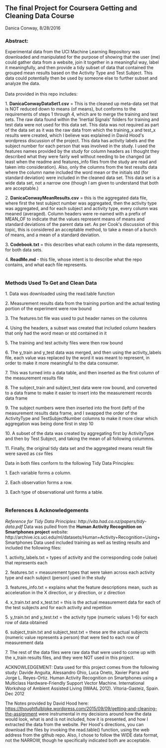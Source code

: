 <h2>The final Project for Coursera Getting and Cleaning Data Course</h2>

Danica Conway, 8/28/2016

<h3>Abstract:</h3>
Experimental data from the UCI Machine Learning Repository was downloaded and manipulated for the purpose of showing that the user (me) could gather data from a website, join it together in a meaningful way, label it meaningfully, and then provide a tidy subset of data that contained the grouped mean results based on the Activity Type and Test Subject.  This data could potentially then be used by someone else to further subset and analyze the data.
<br>
<br>
Data provided in this repo includes:
<p>1. <b>DanicaConwayDataSet1.csv</b> = This is the cleaned up meta-data set that is NOT reduced down to means (of means), but conforms to the requirements of steps 1 through 4, which are to merge the training and test sets.  The raw data found within the 'Inertial Signals' folders for training and test data were not used for this data set.  This data was not required as part of the data set as it was the raw data from which the training_x and test_x results were created, which I believe was explained in David Hood's wordpress discussion of the project.  This data has activity labels and the subject number for each person that was involved in the study.  I used the features names provided by the study for column headers as I thought they described what they were fairly well without needing to be changed (at least when the readme and features_info files from the study are read and taken into consideration).  Also, only the columns from the test results data where the column name included the word mean or the initials std (for standard deviation) were included in the cleaned data set.  This data set is a wide data set, not a narrow one (though I am given to understand that both are acceptable.)
<p>2. <b>DanicaConwayMeanResults.csv</b> = this is the aggregated data file, where first the test subject number was aggregated, then the activity type was aggregated, and for each subject and activity type, every column was meaned (averaged).  Column headers were re-named with a prefix of MEAN_OF to indicate that the values represent means of means and standard deviations of the parent data set.  As per Cook's discussion of this topic, this is considered an acceptable method, to take a mean of a bunch of means, and a mean of a standard deviation.
<p>3. <b>Codebook.txt</b> = this describes what each column in the data represents, for both data sets.
<p>4. <b>ReadMe.md</b> - this file, whose intent is to describe what the repo contains, and what each file represents.
<br>
<br>
<h3>Methods Used To Get and Clean Data</h3>
<p>1.  Data was downloaded using the read.table function
<p>2.  Measurement results data from the training portion and the actual testing portion of the experiment were row bound
<p>3.  The features.txt file was used to put header names on the columns
<p>4.  Using the headers, a subset was created that included column headers that only had the word mean or std contained in it
<p>5.  The training and test activity files were then row bound
<p>6.  The y_train and y_test data was merged, and then using the activity_labels file, each value was replaced by the word it was meant to represent, in order to make it more meaningful to the data consumer.
<p>7.  This was turned into a data table, and then inserted as the first column of the measurement results file
<p>8.  The subject_train and subject_test data were row bound, and converted to a data frame to make it easier to insert into the measurement records data frame
<p>9.  The subject numbers were then inserted into the front (left) of the measurement results data frame, and I swapped the order of the ActivityType and TestSubjectNumber columns to make it more clear which aggregation was being done first in step 10
<p>10. A subset of the data was created by aggregating first by ActivityType and then by Test Subject, and taking the mean of all following colummns.
<p>11. Finally, the original tidy data set and the aggregated means result file were saved as csv files

<p>Data in both files conform to the following Tidy Data Principles:
<p>1.  Each variable forms a column.
<p>2.  Each observation forms a row.
<p>3.  Each type of observational unit forms a table.
<br>
<br>
<h3>References & Acknowledgements</h3>
<i>Reference for Tidy Data Principles: http://vita.had.co.nz/papers/tidy-data.pdf</i>
Data was pulled from the <b>Human Activity Recognition on Smartphones project</b> website: http://archive.ics.uci.edu/ml/datasets/Human+Activity+Recognition+Using+Smartphones
Data used included training as well as testing results and included the following files:
<p>1.  activity_labels.txt = types of activity and the corresponding code (value) that represents each
<p>2.  features.txt = measurement types that were taken across each activity type and each subject (person) used in the study
<p>3.  features_info.txt = explains what the feature descriptions mean, such as acceleration in the X direction, or y direction, or z direction
<p>4.  x_train.txt and x_test.txt = this is the actual measurement data for each of the test subjects and for each activity and repetition
<p>5.  y_train.txt and y_test.txt = the activity type (numeric values 1-6) for each row of data obtained
<p>6.  subject_train.txt and subject_test.txt = these are the actual subjects (numeric value represents a person) that were tied to each row of measurement data
<p>7.  The rest of the data files were raw data that were used to come up with the x_train results files, and they were NOT used in this project.








ACKNOWLEDGEMENT: Data used for this project comes from the following study: Davide Anguita, Alessandro Ghio, Luca Oneto, Xavier Parra and Jorge L. Reyes-Ortiz. Human Activity Recognition on Smartphones using a Multiclass Hardware-Friendly Support Vector Machine. International Workshop of Ambient Assisted Living (IWAAL 2012). Vitoria-Gasteiz, Spain. Dec 2012

The Notes provided by David Hood here: 
https://thoughtfulbloke.wordpress.com/2015/09/09/getting-and-cleaning-the-assignment
were instrumental in my decisions around how the data would look, what is and is not included, how it is presented, and how I extracted the data from the website.
Per Hood's directions, you can download the files by invoking the read.table() function, using the web address from the github repo.
Also, I chose to follow the WIDE data format, not the NARROW, though he specifically indicated both are acceptable.
